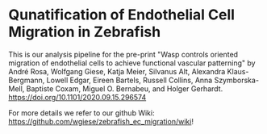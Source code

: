 # Qunatification of Endothelial Cell Migration in Zebrafish

This is our analysis pipeline for the pre-print 
"Wasp controls oriented migration of endothelial cells to achieve functional vascular patterning" by André Rosa, Wolfgang Giese, Katja Meier, Silvanus Alt, Alexandra Klaus-Bergmann, Lowell Edgar, Eireen Bartels, Russell Collins, Anna Szymborska-Mell, Baptiste Coxam, Miguel O. Bernabeu, and Holger Gerhardt. https://doi.org/10.1101/2020.09.15.296574

For more details we refer to our github Wiki:  https://github.com/wgiese/zebrafish_ec_migration/wiki!
